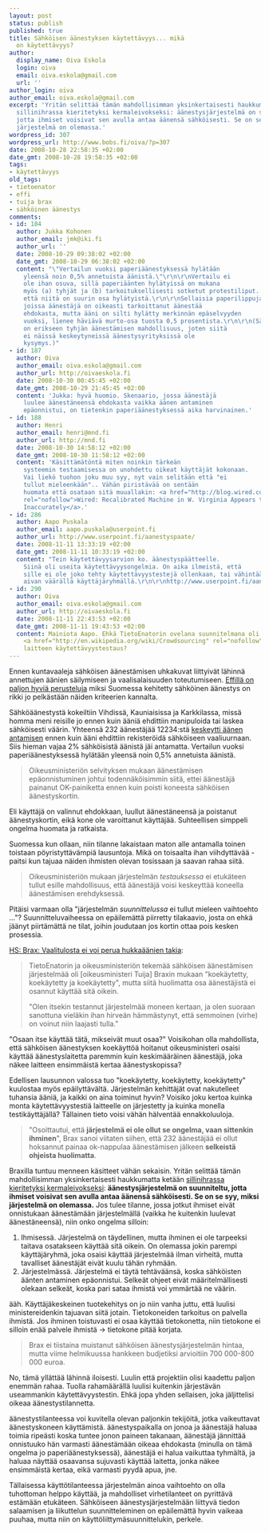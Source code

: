 ```yaml
---
layout: post
status: publish
published: true
title: Sähköisen äänestyksen käytettävyys... mikä
  on käytettävyys?
author:
  display_name: Oiva Eskola
  login: oiva
  email: oiva.eskola@gmail.com
  url: ''
author_login: oiva
author_email: oiva.eskola@gmail.com
excerpt: 'Yritän selittää tämän mahdollisimman yksinkertaisesti haukkumatta ketään
  sillinihrassa kieritetyksi kermaleivokseksi: äänestysjärjestelmä on suunniteltu,
  jotta ihmiset voisivat sen avulla antaa äänensä sähköisesti. Se on se syy, miksi
  järjestelmä on olemassa.'
wordpress_id: 307
wordpress_url: http://www.bobs.fi/oiva/?p=307
date: 2008-10-28 22:58:35 +02:00
date_gmt: 2008-10-28 19:58:35 +02:00
tags:
- käytettävyys
old_tags:
- tietoenator
- effi
- tuija brax
- sähköinen äänestys
comments:
- id: 184
  author: Jukka Kohonen
  author_email: jmk@iki.fi
  author_url: ''
  date: 2008-10-29 09:38:02 +02:00
  date_gmt: 2008-10-29 06:38:02 +02:00
  content: "\"Vertailun vuoksi paperiäänestyksessä hylätään
    yleensä noin 0,5% annetuista äänistä.\"\r\n\r\nVertailu ei
    ole ihan osuva, sillä paperiäänten hylätyissä on mukana
    myös (a) tyhjät ja (b) tarkoituksellisesti sotketut protestiliput. Luulisin,
    että niitä on suurin osa hylätyistä.\r\n\r\nSellaisia paperilippuja,
    joissa äänestäjä on oikeasti tarkoittanut äänestää
    ehdokasta, mutta ääni on silti hylätty merkinnän epäselvyyden
    vuoksi, lienee häviävä murto-osa tuosta 0,5 prosentista.\r\n\r\n(Sähköäänestyksessä
    on erikseen tyhjän äänestämisen mahdollisuus, joten siitä
    ei näissä keskeytyneissä äänestysyrityksissä ole
    kysymys.)"
- id: 187
  author: Oiva
  author_email: oiva.eskola@gmail.com
  author_url: http://oivaeskola.fi
  date: 2008-10-30 00:45:45 +02:00
  date_gmt: 2008-10-29 21:45:45 +02:00
  content: 'Jukka: hyvä huomio. Skenaario, jossa äänestäjä
    luulee äänestäneensä ehdokasta vaikka äänen antaminen
    epäonnistui, on tietenkin paperiäänestyksessä aika harvinainen.'
- id: 188
  author: Henri
  author_email: henri@mnd.fi
  author_url: http://mnd.fi
  date: 2008-10-30 14:58:12 +02:00
  date_gmt: 2008-10-30 11:58:12 +02:00
  content: 'Käsittämätöntä miten noinkin tärkeän
    systeemin testaamisessa on unohdettu oikeat käyttäjät kokonaan.
    Vai liekö tuohon joku muu syy, nyt vain selitään että "ei
    tullut mieleenkään".. Vähän piristävää on sentään
    huomata että osataan sitä muuallakin: <a href="http://blog.wired.com/27bstroke6/2008/10/video-recalibra.html"
    rel="nofollow">Wired: Recalibrated Machine in W. Virginia Appears to Record Vote
    Inaccurately</a>.'
- id: 286
  author: Aapo Puskala
  author_email: aapo.puskala@userpoint.fi
  author_url: http://www.userpoint.fi/aanestyspaate/
  date: 2008-11-11 13:33:19 +02:00
  date_gmt: 2008-11-11 10:33:19 +02:00
  content: "Tein käytettävyysarvion ko. äänestyspäätteelle.
    Siinä oli useita käytettävyysongelmia. On aika ilmeistä, että
    sille ei ole joko tehty käytettävyystestejä ollenkaan, tai vähintäänkin
    aivan väärällä käyttäjäryhmällä.\r\n\r\nhttp://www.userpoint.fi/aanestyspaate/"
- id: 290
  author: Oiva
  author_email: oiva.eskola@gmail.com
  author_url: http://oivaeskola.fi
  date: 2008-11-11 22:43:53 +02:00
  date_gmt: 2008-11-11 19:43:53 +02:00
  content: Mainiota Aapo. Ehkä TietoEnatorin ovelana suunnitelmana oli alunperinkin
    <a href="http://en.wikipedia.org/wiki/Crowdsourcing" rel="nofollow">crowdsourcata</a>
    laitteen käytettävyystestaus?
---
```

<p>Ennen kuntavaaleja sähköisen äänestämisen uhkakuvat liittyivät lähinnä annettujen äänien säilymiseen ja vaalisalaisuuden toteutumiseen. <a title="EFFI - Sähköäänestys-FAQ" href="http://www.effi.org/sahkoaanestys-faq.html">Effillä on paljon hyviä perusteluja</a> miksi Suomessa kehitetty sähköinen äänestys on rikki jo pelkästään näiden kriteerien kannalta.</p>
<p>Sähköäänestystä kokeiltiin Vihdissä, Kauniaisissa ja Karkkilassa, missä homma meni reisille jo ennen kuin ääniä ehdittiin manipuloida tai laskea sähköisesti väärin. Yhteensä 232 äänestäjää 12234:stä <a title="HS: Yli 200 sähköistä ääntä hukkaan" href="http://www.hs.fi/politiikka/artikkeli/Yli+200+s%C3%A4hk%C3%B6ist%C3%A4+%C3%A4%C3%A4nt%C3%A4+hukkaan/1135240610727">keskeytti äänen antamisen</a> ennen kuin ääni ehdittiin rekisteröidä sähköiseen vaaliuurnaan. Siis hieman vajaa 2% sähköisistä äänistä jäi antamatta. Vertailun vuoksi paperiäänestyksessä hylätään yleensä noin 0,5% annetuista äänistä.</p>
<blockquote><p>Oikeusministeriön selvityksen mukaan äänestämisen epäonnistuminen johtui todennäköisimmin siitä, ettei äänestäjä painanut OK-painiketta ennen kuin poisti koneesta sähköisen äänestyskortin.</p></blockquote>
<p>Eli käyttäjä on valinnut ehdokkaan, luullut äänestäneensä ja poistanut äänestyskortin, eikä kone ole varoittanut käyttäjää. Suhteellisen simppeli ongelma huomata ja ratkaista.<a id="more"></a><a id="more-307"></a></p>
<p>Suomessa kun ollaan, niin tilanne lakaistaan maton alle antamalla toinen toistaan pöyristyttävämpiä lausuntoja. Mikä on toisaalta ihan viihdyttävää - paitsi kun tajuaa näiden ihmisten olevan tosissaan ja saavan rahaa siitä.</p>
<blockquote><p><span class="votsikko">Oikeusministeriön mukaan</span> järjestelmän <em>testauksessa</em> ei etukäteen tullut esille mahdollisuus, että äänestäjä voisi keskeyttää koneella äänestämisen erehdyksessä.</p></blockquote>
<p>Pitäisi varmaan olla "järjestelmän <em>suunnittelussa</em> ei tullut mieleen vaihtoehto ..."? Suunnitteluvaiheessa on epäilemättä piirretty tilakaavio, josta on ehkä jäänyt piirtämättä ne tilat, joihin joudutaan jos kortin ottaa pois kesken prosessia.</p>
<p><a href="http://www.hs.fi/politiikka/artikkeli/Brax+Vaalitulosta+ei+voi+perua+hukka%C3%A4%C3%A4nien+takia/1135240616263">HS: Brax: Vaalitulosta ei voi perua hukkaäänien takia</a>:</p>
<blockquote><p>TietoEnatorin ja oikeusministeriön tekemää sähköisen äänestämisen järjestelmää oli [oikeusministeri Tuija] Braxin mukaan "koekäytetty, koekäytetty ja koekäytetty", mutta siitä huolimatta osa äänestäjistä ei osannut käyttää sitä oikein.</p>
<p class="articleParagraph">"Olen itsekin testannut järjestelmää moneen kertaan, ja olen suoraan sanottuna vieläkin ihan hirveän hämmästynyt, että semmoinen (virhe) on voinut niin laajasti tulla."</p></blockquote>
<p class="articleParagraph">"Osaan itse käyttää tätä, mikseivät muut osaa?" Voisikohan olla mahdollista, että sähköisen äänestyksen koekäyttöä hoitanut oikeusministeri osaisi käyttää äänestyslaitetta paremmin kuin keskimääräinen äänestäjä, joka näkee laitteen ensimmäistä kertaa äänestyskopissa?</p>
<p class="articleParagraph">Edellisen lausunnon valossa tuo "koekäytetty, koekäytetty, koekäytetty" kuulostaa myös epäilyttävältä. Järjestelmän kehittäjät ovat nakutelleet tuhansia ääniä, ja kaikki on aina toiminut hyvin? Voisiko joku kertoa kuinka monta käytettävyystestiä laitteelle on järjestetty ja kuinka monella testikäyttäjällä? Tällainen tieto voisi vähän hälventää ennakkoluuloja.</p>
<blockquote>
<p class="articleParagraph">"Osoittautui, että <strong>järjestelmä ei ole ollut se ongelma, vaan sittenkin ihminen</strong>", Brax sanoi viitaten siihen, että 232 äänestäjää ei ollut hoksannut painaa ok-nappulaa äänestämisen jälkeen <strong>selkeistä ohjeista huolimatta</strong>.</p></blockquote>
<p class="articleParagraph">Braxilla tuntuu menneen käsitteet vähän sekaisin. Yritän selittää tämän mahdollisimman yksinkertaisesti haukkumatta ketään <a title="Kiroa kuin kapteeni Haddock" href="http://lightning.prohosting.com/~kontekst/konteksti9802/haddock.html">sillinihrassa kieritetyksi kermaleivokseksi</a>: <strong>äänestysjärjestelmä on suunniteltu, jotta ihmiset voisivat sen avulla antaa äänensä sähköisesti. Se on se syy, miksi järjestelmä on olemassa.</strong> Jos tulee tilanne, jossa jotkut ihmiset eivät onnistukaan äänestämään järjestelmällä (vaikka he kuitenkin luulevat äänestäneensä), niin onko ongelma silloin:</p>
<ol>
<li>Ihmisessä. Järjestelmä on täydellinen, mutta ihminen ei ole tarpeeksi taitava osatakseen käyttää sitä oikein. On olemassa jokin parempi käyttäjäryhmä, joka osaisi käyttää järjestelmää ilman virheitä, mutta tavalliset äänestäjät eivät kuulu tähän ryhmään.</li>
<li>Järjestelmässä. Järjestelmä ei täytä tehtäväänsä, koska sähköisten äänten antaminen epäonnistui. Selkeät ohjeet eivät määritelmällisesti olekaan selkeät, koska pari sataa ihmistä voi ymmärtää ne väärin.</li>
</ol>
<p>ääh. Käyttäjäkeskeinen tuotekehitys on jo niin vanha juttu, että luulisi ministereidenkin tajuavan siitä jotain. Tietokoneiden tarkoitus on palvella ihmistä. Jos ihminen toistuvasti ei osaa käyttää tietokonetta, niin tietokone ei silloin enää palvele ihmistä -> tietokone pitää korjata.</p>
<blockquote><p>Brax ei tiistaina muistanut sähköisen äänestysjärjestelmän hintaa, mutta viime helmikuussa hankkeen budjetiksi arvioitiin 700 000-800 000 euroa.</p></blockquote>
<p>No, tämä yllättää lähinnä iloisesti. Luulin että projektiin olisi kaadettu paljon enemmän rahaa. Tuolla rahamäärällä luulisi kuitenkin järjestävän useammankin käytettävyystestin. Ehkä jopa yhden sellaisen, joka jäljittelisi oikeaa äänestystilannetta.</p>
<p>äänestystilanteessa voi kuvitella olevan paljonkin tekijöitä, jotka vaikeuttavat äänestyskoneen käyttämistä. äänestyspaikalla on jonoa ja äänestäjä haluaa toimia ripeästi koska tuntee jonon paineen takanaan, äänestäjä jännittää onnistuuko hän varmasti äänestämään oikeaa ehdokasta (minulla on tämä ongelma jo paperiäänestyksessä), äänestäjä ei halua vaikuttaa tyhmältä, ja haluaa näyttää osaavansa sujuvasti käyttää laitetta, jonka näkee ensimmäistä kertaa, eikä varmasti pyydä apua, jne.</p>
<p>Tällaisessa käyttötilanteessa järjestelmän ainoa vaihtoehto on olla tuhottoman helppo käyttää, ja mahdolliset virhetilanteet on pyrittävä estämään etukäteen. Sähköiseen äänestysjärjestelmään liittyvä tiedon salaamisen ja liikuttelun suunnitteleminen on epäilemättä hyvin vaikeaa puuhaa, mutta niin on käyttöliittymäsuunnittelukin, perkele.</p>
